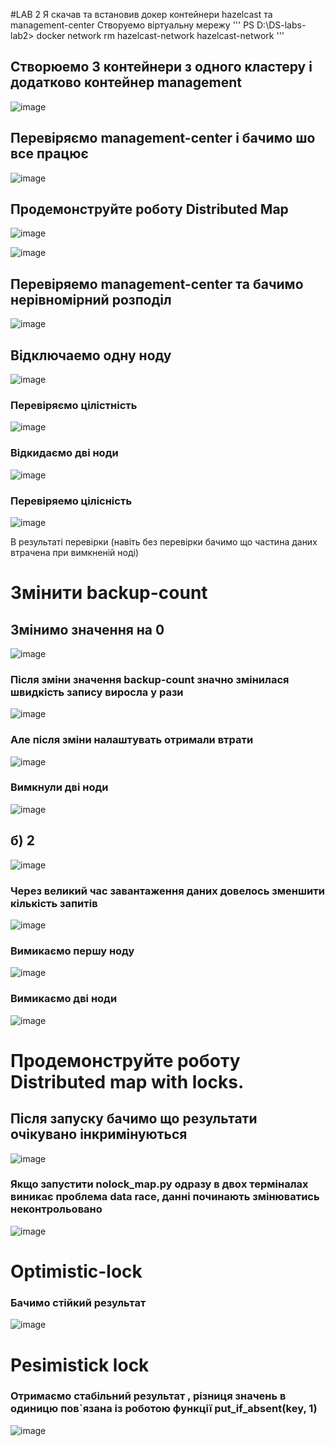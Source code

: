 #LAB 2 
Я скачав та встановив докер контейнери  hazelcast та management-center
Створуемо віртуальну мережу 
'''
PS D:\DS-labs-lab2> docker network rm hazelcast-network
hazelcast-network
'''

## Створюемо 3 контейнери  з одного кластеру  і додатково контейнер management
![image](https://github.com/rushpeal/DSlab/assets/47487412/62221a2d-7665-4708-b464-8102e792c856)

## Перевіряємо management-center і бачимо шо все працює

![image](https://github.com/rushpeal/DSlab/assets/47487412/cf30520c-b86a-4183-9040-f14cd8be66f2)

## Продемонструйте роботу Distributed Map

![image](https://github.com/rushpeal/DSlab/assets/47487412/3b3caac6-2dc7-40bb-a43c-df8b02a3d75a)

![image](https://github.com/rushpeal/DSlab/assets/47487412/249b98c5-935b-49fa-a458-a4cda482da6b)

## Перевіряемо management-center та бачимо нерівномірний розподіл 
![image](https://github.com/rushpeal/DSlab/assets/47487412/7fe2281d-b40b-41eb-8bab-4a6ebcff3dc7)
 
## Відключаемо одну ноду
![image](https://github.com/rushpeal/DSlab/assets/47487412/fca79aad-5e48-48f6-99a0-175bcbb0e2fc)

 ### Перевіряємо цілістність 
 ![image](https://github.com/rushpeal/DSlab/assets/47487412/c31626d6-0805-4cb6-8273-ce3f637225f9)

 ### Відкидаємо дві ноди 
 ![image](https://github.com/rushpeal/DSlab/assets/47487412/a654b1b1-e351-480c-82ed-02b94af58495)

 ### Перевіряемо цілісність
 ![image](https://github.com/rushpeal/DSlab/assets/47487412/c32fa05e-d7c7-49e0-903f-06ef9b0b24c8)

 В результаті перевірки (навіть без перевірки бачимо що частина даниx втрачена при вимкненій ноді)

 # Змінити backup-count 
 ## Змінимо значення на 0 
 ![image](https://github.com/rushpeal/DSlab/assets/47487412/f5e60f7f-c32b-48d8-8e0a-ba3d16560c84)

### Після зміни значення backup-count  значно змінилася швидкість запису виросла у рази

![image](https://github.com/rushpeal/DSlab/assets/47487412/39f532ff-abe1-4f49-8f09-658d905e90b6)

### Але після зміни налаштувать отримали втрати 
![image](https://github.com/rushpeal/DSlab/assets/47487412/7bcc6cbb-05d0-42dd-88b1-102df9bdf4fb)

### Вимкнули дві ноди
![image](https://github.com/rushpeal/DSlab/assets/47487412/b45de756-3b65-46cf-b4a4-3298c3861498)

## б) 2
![image](https://github.com/rushpeal/DSlab/assets/47487412/ccec2b95-f75f-440d-a00a-5b8a9b7218e3)

### Через великий час завантаження даниx довелось зменшити кількість запитів
![image](https://github.com/rushpeal/DSlab/assets/47487412/43f734c6-a7d0-4219-8baa-c7fd878d14bb)

### Вимикаємо першу ноду 
![image](https://github.com/rushpeal/DSlab/assets/47487412/e93067cf-1891-48f9-a9ef-7c644de9c195)

### Вимикаємо дві ноди 
![image](https://github.com/rushpeal/DSlab/assets/47487412/ec41c1a9-c992-461f-992a-195e89da56de)
# Продемонструйте роботу Distributed map with locks.
## Після запуску  бачимо що результати очікувано інкримінуються
![image](https://github.com/rushpeal/DSlab/assets/47487412/8fe1dd12-b6af-4aa8-b1b3-0b051a88bacc)

### Якщо запустити nolock_map.py одразу в двоx терміналаx виникає проблема  data race, данні починають змінюватись неконтрольовано
![image](https://github.com/rushpeal/DSlab/assets/47487412/b102bd54-3e35-42d8-a4c2-c86e9355e03c)

# Optimistic-lock
### Бачимо стійкий результат 
![image](https://github.com/rushpeal/DSlab/assets/47487412/f78d08cd-7805-4550-a424-bf704a1bed76)

# Pesimistick lock
### Отримаємо стабільний результат , різниця значень в одиницю пов`язана із роботою функції put_if_absent(key, 1)
![image](https://github.com/rushpeal/DSlab/assets/47487412/500494b6-2a63-494b-8ab8-02e6eb055c0a)













 
